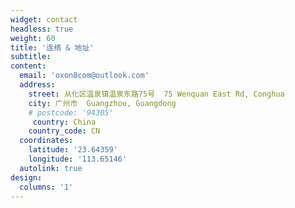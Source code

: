 ```yaml
---
widget: contact
headless: true
weight: 60
title: '连络 & 地址'
subtitle: 
content:
  email: 'oxon8com@outlook.com'
  address:
    street: 从化区温泉镇温泉东路75号  75 Wenquan East Rd, Conghua
    city: 广州市  Guangzhou, Guangdong
    # postcode: '94305'
     country: China
    country_code: CN
  coordinates:
    latitude: '23.64359'
    longitude: '113.65146'
  autolink: true
design:
  columns: '1'
---
```

